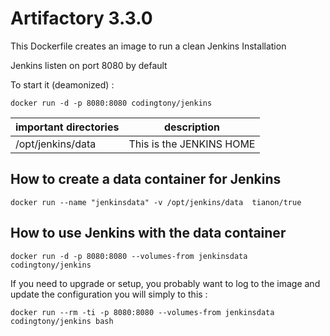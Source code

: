 # Artifactory 3.3.0

This Dockerfile creates an image to run a clean Jenkins Installation

Jenkins listen on port 8080 by default

To start it (deamonized) :
```
docker run -d -p 8080:8080 codingtony/jenkins
```


| important directories | description
|--- |---
|/opt/jenkins/data | This is the JENKINS HOME


## How to create a data container for Jenkins
```
docker run --name "jenkinsdata" -v /opt/jenkins/data  tianon/true 
```

## How to use Jenkins with the data container

```
docker run -d -p 8080:8080 --volumes-from jenkinsdata  codingtony/jenkins
```

If you need to upgrade or setup, you probably want to log to the image and update the configuration you will simply to this :

```
docker run --rm -ti -p 8080:8080 --volumes-from jenkinsdata  codingtony/jenkins bash
```


